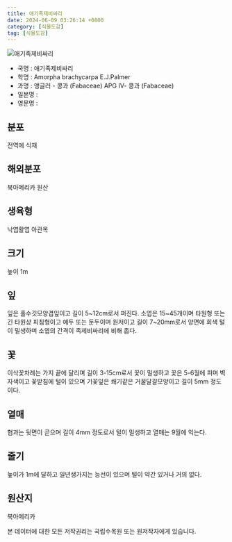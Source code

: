```yaml
---
title: 애기족제비싸리
date: 2024-06-09 03:26:14 +0800
category: [식물도감]
tag: [식물도감]
---
```




![애기족제비싸리](/fileUpload/plants/basic/Leguminosae/Amorpha/22399/3_th2.JPG)
- 국명 : 애기족제비싸리
- 학명 : Amorpha brachycarpa E.J.Palmer
- 과명 : 앵글러 - 콩과 (Fabaceae) APG Ⅳ- 콩과 (Fabaceae)
- 일본명 : 
- 영문명 : 


## 분포
전역에 식재
## 해외분포
북아메리카 원산
## 생육형
낙엽활엽 아관목
## 크기
높이 1m
## 잎
잎은 홀수깃모양겹잎이고 길이 5~12cm로서 퍼진다. 소엽은 15~45개이며 타원형 또는 긴 타원상 피침형이고 예두 또는 둔두이며 원저이고 길이 7~20mm로서 양면에 회색 털이 밀생하며 소엽의 간격이 족제비싸리에 비해 좁다.
## 꽃
이삭꽃차례는 가지 끝에 달리며 길이 3-15cm로서 꽃이 밀생하고 꽃은 5-6월에 피며 벽자색이고 꽃받침에 털이 있으며 기꽃잎은 쐐기같은 거꿀달걀모양이고 길이 5mm 정도이다.
## 열매
협과는 뒷면이 곧으며 길이 4mm 정도로서 털이 밀생하고 열매는 9월에 익는다.
## 줄기
높이가 1m에 달하고 일년생가지는 능선이 있으며 털이 약간 있거나 거의 없다.
## 원산지
북아메리카






본 데이터에 대한 모든 저작권리는 국립수목원 또는 원저작자에게 있습니다.
